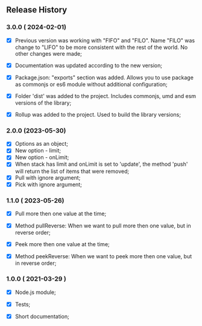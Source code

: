 ## Release History



### 3.0.0 ( 2024-02-01)
- [x] Previous version was working with "FIFO" and "FILO". Name "FILO" was change to "LIFO" to be more consistent with the rest of the world. No other changes were made;
- [x] Documentation was updated according to the new version;
- [x] Package.json: "exports" section was added. Allows you to use package as commonjs or es6 module without additional configuration;
- [x] Folder 'dist' was added to the project. Includes commonjs, umd and esm versions of the library;
- [x] Rollup was added to the project. Used to build the library versions;



### 2.0.0 (2023-05-30)
- [x] Options as an object;
- [x] New option - limit;
- [x] New option - onLimit;
- [x] When stack has limit and onLimit is set to 'update', the method 'push' will return the list of items that were removed;
- [x] Pull with ignore argument;
- [x] Pick with ignore argument;

### 1.1.0 ( 2023-05-26)
- [x] Pull more then one value at the time;
- [x] Method pullReverse: When we want to pull more then one value, but in reverse order;
- [x] Peek more then one value at the time;
- [x] Method peekReverse: When we want to peek more then one value, but in reverse order;



### 1.0.0 ( 2021-03-29 )
 - [x] Node.js module;
 - [x] Tests;
 - [x] Short documentation;


